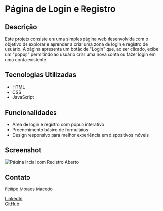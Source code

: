 # Página de Login e Registro

## Descrição

Este projeto consiste em uma simples página web desenvolvida com o objetivo de explorar e aprender a criar uma zona de login e registro de usuário. A página apresenta um botão de "Login" que, ao ser clicado, exibe um "popup" permitindo ao usuário criar uma nova conta ou fazer login em uma conta existente.

## Tecnologias Utilizadas

- HTML
- CSS
- JavaScript

## Funcionalidades

- Área de login e registro com popup interativo
- Preenchimento básico de formulários
- Design responsivo para melhor experiência em dispositivos móveis

## Screenshot

![Página Incial com Registro Aberto](https://github.com/user-attachments/assets/b5e0330b-793b-4fd8-86dd-60e6337a990d)


## Contato

Fellipe Moraes Macedo

[LinkedIn](https://www.linkedin.com/in/fellipe-moraes-macedo-682b42235/)  
[GitHub](https://github.com/fellipemoraes01)
